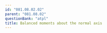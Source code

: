 ```yaml
---
id: "081.08.02.02"
parent: "081.08.02"
questionBank: "atpl"
title: Balanced moments about the normal axis
---
```

